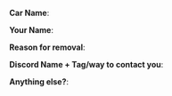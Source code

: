 **Car Name**:

**Your Name**:

**Reason for removal**:

**Discord Name + Tag/way to contact you**:

**Anything else?**:

